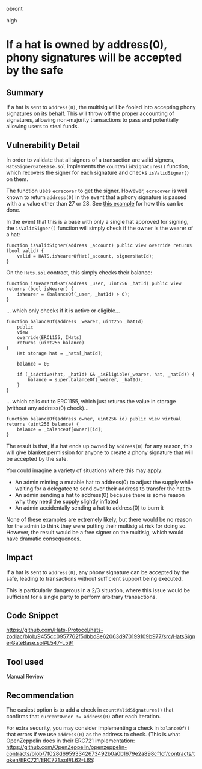 obront

high

# If a hat is owned by address(0), phony signatures will be accepted by the safe

## Summary

If a hat is sent to `address(0)`, the multisig will be fooled into accepting phony signatures on its behalf. This will throw off the proper accounting of signatures, allowing non-majority transactions to pass and potentially allowing users to steal funds.

## Vulnerability Detail

In order to validate that all signers of a transaction are valid signers, `HatsSignerGateBase.sol` implements the `countValidSignatures()` function, which recovers the signer for each signature and checks `isValidSigner()` on them.

The function uses `ecrecover` to get the signer. However, `ecrecover` is well known to return `address(0)` in the event that a phony signature is passed with a `v` value other than 27 or 28. See [this example](https://gist.github.com/axic/5b33912c6f61ae6fd96d6c4a47afde6d) for how this can be done.

In the event that this is a base with only a single hat approved for signing, the `isValidSigner()` function will simply check if the owner is the wearer of a hat:
```solidity
function isValidSigner(address _account) public view override returns (bool valid) {
    valid = HATS.isWearerOfHat(_account, signersHatId);
}
```
On the `Hats.sol` contract, this simply checks their balance:
```solidity
function isWearerOfHat(address _user, uint256 _hatId) public view returns (bool isWearer) {
    isWearer = (balanceOf(_user, _hatId) > 0);
}
```
... which only checks if it is active or eligible...
```solidity
function balanceOf(address _wearer, uint256 _hatId)
    public
    view
    override(ERC1155, IHats)
    returns (uint256 balance)
{
    Hat storage hat = _hats[_hatId];

    balance = 0;

    if (_isActive(hat, _hatId) && _isEligible(_wearer, hat, _hatId)) {
        balance = super.balanceOf(_wearer, _hatId);
    }
}
```
... which calls out to ERC1155, which just returns the value in storage (without any address(0) check)...
```solidity
function balanceOf(address owner, uint256 id) public view virtual returns (uint256 balance) {
    balance = _balanceOf[owner][id];
}
```

The result is that, if a hat ends up owned by `address(0)` for any reason, this will give blanket permission for anyone to create a phony signature that will be accepted by the safe.

You could imagine a variety of situations where this may apply:
- An admin minting a mutable hat to address(0) to adjust the supply while waiting for a delegatee to send over their address to transfer the hat to
- An admin sending a hat to address(0) because there is some reason why they need the supply slightly inflated
- An admin accidentally sending a hat to address(0) to burn it

None of these examples are extremely likely, but there would be no reason for the admin to think they were putting their multisig at risk for doing so. However, the result would be a free signer on the multisig, which would have dramatic consequences.

## Impact

If a hat is sent to `address(0)`, any phony signature can be accepted by the safe, leading to transactions without sufficient support being executed. 

This is particularly dangerous in a 2/3 situation, where this issue would be sufficient for a single party to perform arbitrary transactions.

## Code Snippet

https://github.com/Hats-Protocol/hats-zodiac/blob/9455cc0957762f5dbbd8e62063d970199109b977/src/HatsSignerGateBase.sol#L547-L591

## Tool used

Manual Review

## Recommendation

The easiest option is to add a check in `countValidSignatures()` that confirms that `currentOwner != address(0)` after each iteration.

For extra security, you may consider implementing a check in `balanceOf()` that errors if we use `address(0)` as the address to check. (This is what OpenZeppelin does in their ERC721 implementation: https://github.com/OpenZeppelin/openzeppelin-contracts/blob/7f028d69593342673492b0a0b1679e2a898cf1cf/contracts/token/ERC721/ERC721.sol#L62-L65)